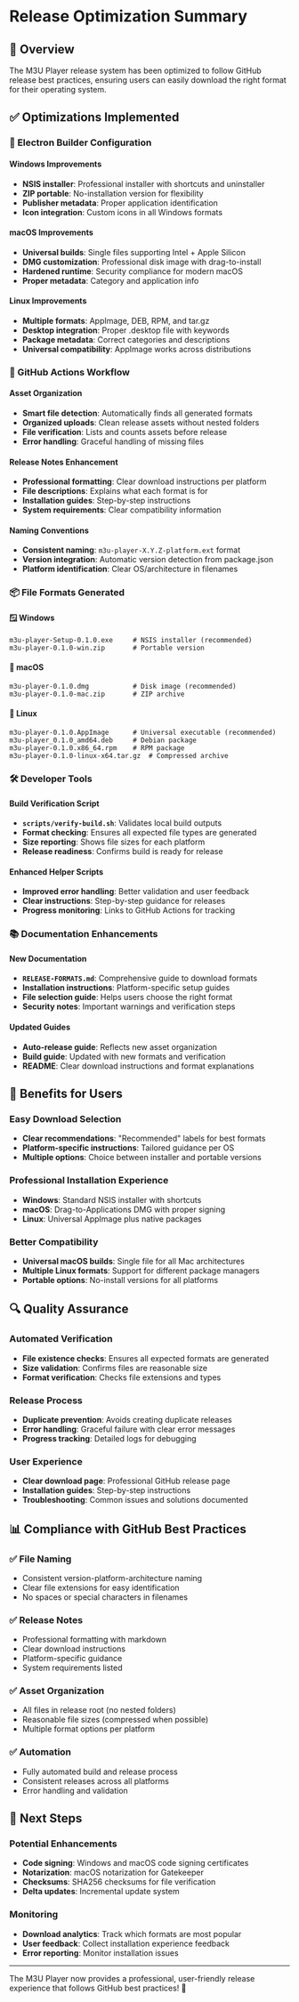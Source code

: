 # Release Optimization Summary

## 🎯 Overview

The M3U Player release system has been optimized to follow GitHub release best practices, ensuring users can easily download the right format for their operating system.

## ✅ Optimizations Implemented

### 🔧 Electron Builder Configuration

#### Windows Improvements
- **NSIS installer**: Professional installer with shortcuts and uninstaller
- **ZIP portable**: No-installation version for flexibility
- **Publisher metadata**: Proper application identification
- **Icon integration**: Custom icons in all Windows formats

#### macOS Improvements  
- **Universal builds**: Single files supporting Intel + Apple Silicon
- **DMG customization**: Professional disk image with drag-to-install
- **Hardened runtime**: Security compliance for modern macOS
- **Proper metadata**: Category and application info

#### Linux Improvements
- **Multiple formats**: AppImage, DEB, RPM, and tar.gz
- **Desktop integration**: Proper .desktop file with keywords
- **Package metadata**: Correct categories and descriptions
- **Universal compatibility**: AppImage works across distributions

### 🚀 GitHub Actions Workflow

#### Asset Organization
- **Smart file detection**: Automatically finds all generated formats
- **Organized uploads**: Clean release assets without nested folders
- **File verification**: Lists and counts assets before release
- **Error handling**: Graceful handling of missing files

#### Release Notes Enhancement
- **Professional formatting**: Clear download instructions per platform
- **File descriptions**: Explains what each format is for
- **Installation guides**: Step-by-step instructions
- **System requirements**: Clear compatibility information

#### Naming Conventions
- **Consistent naming**: `m3u-player-X.Y.Z-platform.ext` format
- **Version integration**: Automatic version detection from package.json
- **Platform identification**: Clear OS/architecture in filenames

### 📦 File Formats Generated

#### 🪟 Windows
```
m3u-player-Setup-0.1.0.exe     # NSIS installer (recommended)
m3u-player-0.1.0-win.zip       # Portable version
```

#### 🍎 macOS
```
m3u-player-0.1.0.dmg           # Disk image (recommended)
m3u-player-0.1.0-mac.zip       # ZIP archive
```

#### 🐧 Linux
```
m3u-player-0.1.0.AppImage      # Universal executable (recommended)
m3u-player_0.1.0_amd64.deb     # Debian package
m3u-player-0.1.0.x86_64.rpm    # RPM package
m3u-player-0.1.0-linux-x64.tar.gz  # Compressed archive
```

### 🛠️ Developer Tools

#### Build Verification Script
- **`scripts/verify-build.sh`**: Validates local build outputs
- **Format checking**: Ensures all expected file types are generated
- **Size reporting**: Shows file sizes for each platform
- **Release readiness**: Confirms build is ready for release

#### Enhanced Helper Scripts
- **Improved error handling**: Better validation and user feedback
- **Clear instructions**: Step-by-step guidance for releases
- **Progress monitoring**: Links to GitHub Actions for tracking

### 📚 Documentation Enhancements

#### New Documentation
- **`RELEASE-FORMATS.md`**: Comprehensive guide to download formats
- **Installation instructions**: Platform-specific setup guides
- **File selection guide**: Helps users choose the right format
- **Security notes**: Important warnings and verification steps

#### Updated Guides
- **Auto-release guide**: Reflects new asset organization
- **Build guide**: Updated with new formats and verification
- **README**: Clear download instructions and format explanations

## 🎯 Benefits for Users

### Easy Download Selection
- **Clear recommendations**: "Recommended" labels for best formats
- **Platform-specific instructions**: Tailored guidance per OS
- **Multiple options**: Choice between installer and portable versions

### Professional Installation Experience
- **Windows**: Standard NSIS installer with shortcuts
- **macOS**: Drag-to-Applications DMG with proper signing
- **Linux**: Universal AppImage plus native packages

### Better Compatibility
- **Universal macOS builds**: Single file for all Mac architectures
- **Multiple Linux formats**: Support for different package managers
- **Portable options**: No-install versions for all platforms

## 🔍 Quality Assurance

### Automated Verification
- **File existence checks**: Ensures all expected formats are generated
- **Size validation**: Confirms files are reasonable size
- **Format verification**: Checks file extensions and types

### Release Process
- **Duplicate prevention**: Avoids creating duplicate releases
- **Error handling**: Graceful failure with clear error messages
- **Progress tracking**: Detailed logs for debugging

### User Experience
- **Clear download page**: Professional GitHub release page
- **Installation guides**: Step-by-step instructions
- **Troubleshooting**: Common issues and solutions documented

## 📊 Compliance with GitHub Best Practices

### ✅ File Naming
- Consistent version-platform-architecture naming
- Clear file extensions for easy identification
- No spaces or special characters in filenames

### ✅ Release Notes
- Professional formatting with markdown
- Clear download instructions
- Platform-specific guidance
- System requirements listed

### ✅ Asset Organization
- All files in release root (no nested folders)
- Reasonable file sizes (compressed when possible)
- Multiple format options per platform

### ✅ Automation
- Fully automated build and release process
- Consistent releases across all platforms
- Error handling and validation

## 🚀 Next Steps

### Potential Enhancements
- **Code signing**: Windows and macOS code signing certificates
- **Notarization**: macOS notarization for Gatekeeper
- **Checksums**: SHA256 checksums for file verification
- **Delta updates**: Incremental update system

### Monitoring
- **Download analytics**: Track which formats are most popular
- **User feedback**: Collect installation experience feedback
- **Error reporting**: Monitor installation issues

---

The M3U Player now provides a professional, user-friendly release experience that follows GitHub best practices! 🎉